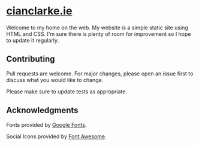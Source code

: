 # [cianclarke.ie](https://www.cianclarke.ie)

Welcome to my home on the web. My website is a simple static site using HTML and CSS. I'm sure there is plenty of room for improvement so I hope to update it regularly.

## Contributing

Pull requests are welcome. For major changes, please open an issue first
to discuss what you would like to change.

Please make sure to update tests as appropriate.

## Acknowledgments

Fonts provided by [Google Fonts](https://fonts.google.com).

Social Icons provided by [Font Awesome](https://fontawesome.com).